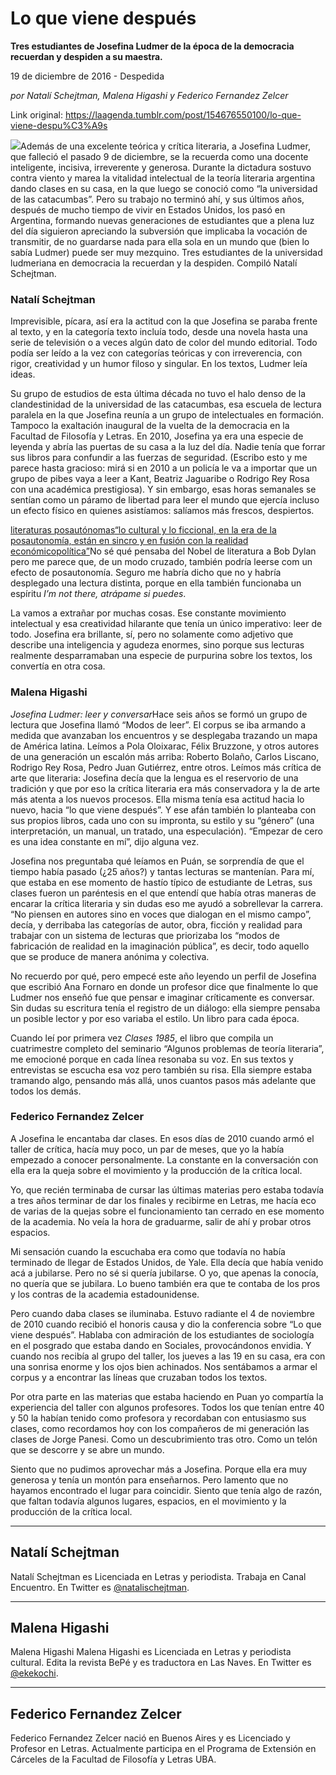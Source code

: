 # Lo que viene después

**Tres estudiantes de Josefina Ludmer de la época de la democracia recuerdan y despiden a su maestra.**

19 de diciembre de 2016 - Despedida

_por Natalí Schejtman, Malena Higashi y Federico Fernandez Zelcer_

Link original: https://laagenda.tumblr.com/post/154676550100/lo-que-viene-despu%C3%A9s

![](https://64.media.tumblr.com/419a8cdefa3306b76b6ac95ce598f8f2/tumblr_inline_pk1c7vWD9f1t6q87u_500.jpg)Además de una excelente teórica y crítica literaria, a Josefina Ludmer, que falleció el pasado 9 de diciembre, se la recuerda como una docente inteligente, incisiva, irreverente y generosa. Durante la dictadura sostuvo contra viento y marea la vitalidad intelectual de la teoría literaria argentina dando clases en su casa, en la que luego se conoció como “la universidad de las catacumbas”. Pero su trabajo no terminó ahí, y sus últimos años, después de mucho tiempo de vivir en Estados Unidos, los pasó en Argentina, formando nuevas generaciones de estudiantes que a plena luz del día siguieron apreciando la subversión que implicaba la vocación de transmitir, de no guardarse nada para ella sola en un mundo que (bien lo sabía Ludmer) puede ser muy mezquino. Tres estudiantes de la universidad ludmeriana en democracia la recuerdan y la despiden. Compiló Natalí Schejtman.

### Natalí Schejtman

Imprevisible, pícara, así era la actitud con la que Josefina se paraba frente al texto, y en la categoría texto incluía todo, desde una novela hasta una serie de televisión o a veces algún dato de color del mundo editorial. Todo podía ser leído a la vez con categorías teóricas y con irreverencia, con rigor, creatividad y un humor filoso y singular. En los textos, Ludmer leía ideas. 

Su grupo de estudios de esta última década no tuvo el halo denso de la clandestinidad de la universidad de las catacumbas, esa escuela de lectura paralela en la que Josefina reunía a un grupo de intelectuales en formación. Tampoco la exaltación inaugural de la vuelta de la democracia en la Facultad de Filosofía y Letras. En 2010, Josefina ya era una especie de leyenda y abría las puertas de su casa a la luz del día. Nadie tenía que forrar sus libros para confundir a las fuerzas de seguridad. (Escribo esto y me parece hasta gracioso: mirá si en 2010 a un policía le va a importar que un grupo de pibes vaya a leer a Kant, Beatriz Jaguaribe o Rodrigo Rey Rosa con una académica prestigiosa). Y sin embargo, esas horas semanales se sentían como un páramo de libertad para leer el mundo que ejercía incluso un efecto físico en quienes asistíamos: salíamos más frescos, despiertos. 

[literaturas posautónomas](https://josefinaludmer.wordpress.com/2010/07/31/notas-para-literaturas-posautonomas-iii/)[“lo cultural y lo ficcional, en la era de la posautonomía, están en sincro y en fusión con la realidad económicopolítica”](http://www.lehman.edu/ciberletras/v17/ludmer.htm)No sé qué pensaba del Nobel de literatura a Bob Dylan pero me parece que, de un modo cruzado, también podría leerse com un efecto de posautonomía. Seguro me habría dicho que no y habría desplegado una lectura distinta, porque en ella también funcionaba un espíritu *I’m not there, atrápame si puedes*. 

La vamos a extrañar por muchas cosas. Ese constante movimiento intelectual y esa creatividad hilarante que tenía un único imperativo: leer de todo. Josefina era brillante, sí, pero no solamente como adjetivo que describe una inteligencia y agudeza enormes, sino porque sus lecturas realmente desparramaban una especie de purpurina sobre los textos, los convertía en otra cosa. 

### Malena Higashi

*Josefina Ludmer: leer y conversar*Hace seis años se formó un grupo de lectura que Josefina llamó “Modos de leer”. El corpus se iba armando a medida que avanzaban los encuentros y se desplegaba trazando un mapa de América latina. Leímos a Pola Oloixarac, Félix Bruzzone, y otros autores de una generación un escalón más arriba: Roberto Bolaño, Carlos Liscano, Rodrigo Rey Rosa, Pedro Juan Gutiérrez, entre otros. Leímos más crítica de arte que literaria: Josefina decía que la lengua es el reservorio de una tradición y que por eso la crítica literaria era más conservadora y la de arte más atenta a los nuevos procesos. Ella misma tenía esa actitud hacia lo nuevo, hacia “lo que viene después”. Y ese afán también lo planteaba con sus propios libros, cada uno con su impronta, su estilo y su “género” (una interpretación, un manual, un tratado, una especulación). “Empezar de cero es una idea constante en mí”, dijo alguna vez. 


Josefina nos preguntaba qué leíamos en Puán, se sorprendía de que el tiempo había pasado (¿25 años?) y tantas lecturas se mantenían. Para mí, que estaba en ese momento de hastío típico de estudiante de Letras, sus clases fueron un paréntesis en el que entendí que había otras maneras de encarar la crítica literaria y sin dudas eso me ayudó a sobrellevar la carrera. “No piensen en autores sino en voces que dialogan en el mismo campo”, decía, y derribaba las categorías de autor, obra, ficción y realidad para trabajar con un sistema de lecturas que priorizaba los “modos de fabricación de realidad en la imaginación pública”, es decir, todo aquello que se produce de manera anónima y colectiva. 


No recuerdo por qué, pero empecé este año leyendo un perfil de Josefina que escribió Ana Fornaro en donde un profesor dice que finalmente lo que Ludmer nos enseñó fue que pensar e imaginar críticamente es conversar. Sin dudas su escritura tenía el registro de un diálogo: ella siempre pensaba un posible lector y por eso variaba el estilo. Un libro para cada época. 


Cuando leí por primera vez *Clases 1985*, el libro que compila un cuatrimestre completo del seminario “Algunos problemas de teoría literaria”, me emocioné porque en cada línea resonaba su voz. En sus textos y entrevistas se escucha esa voz pero también su risa. Ella siempre estaba tramando algo, pensando más allá, unos cuantos pasos más adelante que todos los demás.


### Federico Fernandez Zelcer

A Josefina le encantaba dar clases. En esos días de 2010 cuando armó el taller de crítica, hacía muy poco, un par de meses, que yo la había empezado a conocer personalmente. La constante en la conversación con ella era la queja sobre el movimiento y la producción de la crítica local.

Yo, que recién terminaba de cursar las últimas materias pero estaba todavía a tres años terminar de dar los finales y recibirme en Letras, me hacía eco de varias de la quejas sobre el funcionamiento tan cerrado en ese momento de la academia. No veía la hora de graduarme, salir de ahí y probar otros espacios.

Mi sensación cuando la escuchaba era como que todavía no había terminado de llegar de Estados Unidos, de Yale. Ella decía que había venido acá a jubilarse. Pero no sé si quería jubilarse. O yo, que apenas la conocía, no quería que se jubilara. Lo bueno también era que te contaba de los pros y los contras de la academia estadounidense. 

Pero cuando daba clases se iluminaba. Estuvo radiante el 4 de noviembre de 2010 cuando recibió el honoris causa y dio la conferencia sobre “Lo que viene después”. Hablaba con admiración de los estudiantes de sociología en el posgrado que estaba dando en Sociales, provocándonos envidia. Y cuando nos recibía al grupo del taller, los jueves a las 19 en su casa, era con una sonrisa enorme y los ojos bien achinados. Nos sentábamos a armar el corpus y a encontrar las líneas que cruzaban todos los textos.

Por otra parte en las materias que estaba haciendo en Puan yo compartía la experiencia del taller con algunos profesores. Todos los que tenían entre 40 y 50 la habían tenido como profesora y recordaban con entusiasmo sus clases, como recordamos hoy con los compañeros de mi generación las clases de Jorge Panesi. Como un descubrimiento tras otro. Como un telón que se descorre y se abre un mundo.

Siento que no pudimos aprovechar más a Josefina. Porque ella era muy generosa y tenía un montón para enseñarnos. Pero lamento que no hayamos encontrado el lugar para coincidir. Siento que tenía algo de razón, que faltan todavía algunos lugares, espacios, en el movimiento y la producción de la crítica local.




---

Natalí Schejtman
----------------

Natalí Schejtman es Licenciada en Letras y periodista. Trabaja en Canal Encuentro. En Twitter es [@natalischejtman](https://twitter.com/natalischejtman). 



---

Malena Higashi
--------------

Malena Higashi Malena Higashi es Licenciada en Letras y periodista cultural. Edita la revista BePé y es traductora en Las Naves. En Twitter es [@ekekochi](https://twitter.com/ekekochi). 



---

Federico Fernandez Zelcer
-------------------------

Federico Fernandez Zelcer nació en Buenos Aires y es Licenciado y Profesor en Letras. Actualmente participa en el Programa de Extensión en Cárceles de la Facultad de Filosofía y Letras UBA.

